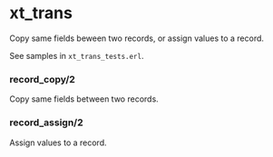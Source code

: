 # xt_trans

Copy same fields beween two records, or assign values to a record.

See samples in ```xt_trans_tests.erl```.

### record_copy/2

Copy same fields between two records.

### record_assign/2

Assign values to a record.
